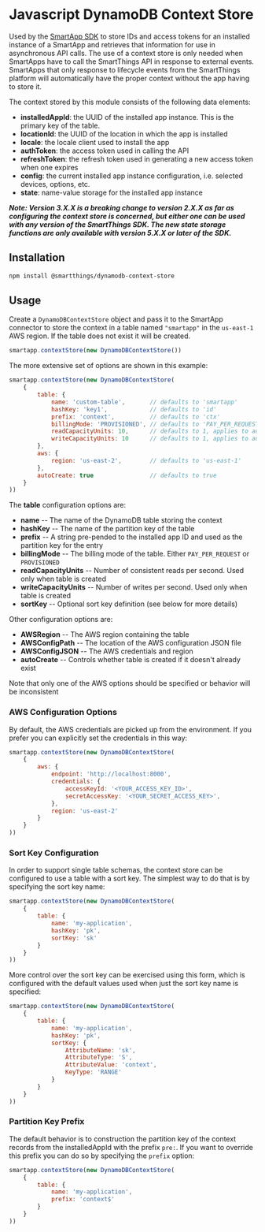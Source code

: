 # Javascript DynamoDB Context Store

Used by the [SmartApp SDK](https://github.com/SmartThingsCommunity/smartapp-sdk-nodejs) to store IDs and access tokens for an installed instance of a SmartApp and retrieves that information for use in asynchronous API calls. The use of a context store is only needed when SmartApps have to call the SmartThings API in response to external events. SmartApps that only response to lifecycle events from the SmartThings platform will automatically have the proper context without the app having to store it.

The context stored by this module consists of the following data elements:

* **installedAppId**: the UUID of the installed app instance. This is the primary key of the table.
* **locationId**: the UUID of the location in which the app is installed
* **locale**: the locale client used to install the app
* **authToken**: the access token used in calling the API
* **refreshToken**: the refresh token used in generating a new access token when one expires
* **config**: the current installed app instance configuration, i.e. selected devices, options, etc.
* **state**: name-value storage for the installed app instance

**_Note: Version 3.X.X is a breaking change to version 2.X.X as far as configuring the context store is
concerned, but either one can be used with any version of the SmartThings SDK. The new state storage
functions are only available with version 5.X.X or later of the SDK._**

## Installation

```bash
npm install @smartthings/dynamodb-context-store
```

## Usage

Create a `DynamoDBContextStore` object and pass it to the SmartApp connector to store the context in a table
named `"smartapp"` in the `us-east-1` AWS region. If the table does not exist it will be created.

```javascript
smartapp.contextStore(new DynamoDBContextStore())
```

The more extensive set of options are shown in this example:

```javascript
smartapp.contextStore(new DynamoDBContextStore(
    {
        table: {
            name: 'custom-table',       // defaults to 'smartapp'
            hashKey: 'key1',            // defaults to 'id'
            prefix: 'context',          // defaults to 'ctx'
            billingMode: 'PROVISIONED', // defaults to 'PAY_PER_REQUEST'
            readCapacityUnits: 10,      // defaults to 1, applies to automatic creation only
            writeCapacityUnits: 10      // defaults to 1, applies to automatic creation only
        },
        aws: {
			region: 'us-east-2',        // defaults to 'us-east-1'
		},
        autoCreate: true                // defaults to true
    }
))
```

The **table** configuration options are:

* **name** -- The name of the DynamoDB table storing the context
* **hashKey** -- The name of the partition key of the table
* **prefix** -- A string pre-pended to the installed app ID and used as the partition key for the entry
* **billingMode** -- The billing mode of the table. Either `PAY_PER_REQUEST` or `PROVISIONED`
* **readCapacityUnits** -- Number of consistent reads per second. Used only when table is created
* **writeCapacityUnits** -- Number of writes per second. Used only when table is created
* **sortKey** -- Optional sort key definition (see below for more details)

Other configuration options are:

* **AWSRegion** -- The AWS region containing the table
* **AWSConfigPath** -- The location of the AWS configuration JSON file
* **AWSConfigJSON** -- The AWS credentials and region
* **autoCreate** -- Controls whether table is created if it doesn't already exist

Note that only one of the AWS options should be specified or behavior will be inconsistent

### AWS Configuration Options

By default, the AWS credentials are picked up from the environment. If you prefer you can 
explicitly set the credentials in this way:

```javascript
smartapp.contextStore(new DynamoDBContextStore(
    {
        aws: {
			endpoint: 'http://localhost:8000',
            credentials: {
				accessKeyId: '<YOUR_ACCESS_KEY_ID>',
				secretAccessKey: '<YOUR_SECRET_ACCESS_KEY>',
            },
            region: 'us-east-2'
        }
    }
))
```

### Sort Key Configuration

In order to support single table schemas, the context store can be configured to use a table with a sort key.
The simplest way to do that is by specifying the sort key name:

```javascript
smartapp.contextStore(new DynamoDBContextStore(
    {
        table: {
            name: 'my-application',
            hashKey: 'pk',
            sortKey: 'sk'
        }
    }
))
```

More control over the sort key can be exercised using this form, which is configured with the default values
used when just the sort key name is specified:

```javascript
smartapp.contextStore(new DynamoDBContextStore(
    {
        table: {
            name: 'my-application',
            hashKey: 'pk',
            sortKey: {
                AttributeName: 'sk',
                AttributeType: 'S',
                AttributeValue: 'context',
                KeyType: 'RANGE'
            }
        }
    }
))
```

### Partition Key Prefix

The default behavior is to construction the partition key of the context records from the installedAppId with
the prefix `pre:`. If you want to override this prefix you can do so by specifying the `prefix` option:

```javascript
smartapp.contextStore(new DynamoDBContextStore(
    {
        table: {
            name: 'my-application',
            prefix: 'context$'
        }
    }
))
```
